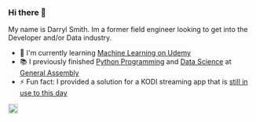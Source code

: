 ### Hi there 👋 
My name is Darryl Smith. Im a former field engineer looking to get into the Developer and/or Data industry.
- :seedling: I'm currently learning [Machine Learning on Udemy](https://www.udemy.com/course/data-science-and-machine-learning-with-python-hands-on/)
- :books: I previously finished [Python Programming](https://generalassemb.ly/education/python-programming/) and [Data Science](https://generalassemb.ly/education/data-science/) at [General Assembly](https://generalassemb.ly)
- :zap: Fun fact: I provided a solution for a KODI streaming app that is [still in use to this day](https://forum.kodi.tv/showthread.php?tid=243756&pid=2454782&highlight=dash#pid2454782)

<a href="https://www.linkedin.com/in/darryl-smith-864951179/"><img alt="Linkedin" src="https://cdn.worldvectorlogo.com/logos/linkedin-icon.svg" width="20" height="20"></a>
<!--
**ds185216/ds185216** is a ✨ _special_ ✨ repository because its `README.md` (this file) appears on your GitHub profile.

Here are some ideas to get you started:

- 🔭 I’m currently working on ...
- 🌱 I’m currently learning ...
- 👯 I’m looking to collaborate on ...
- 🤔 I’m looking for help with ...
- 💬 Ask me about ...
- 📫 How to reach me: ...
- 😄 Pronouns: ...
- ⚡ Fun fact: ...
-->
